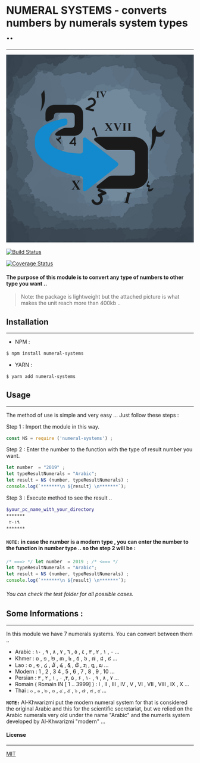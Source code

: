 # NUMERAL SYSTEMS - converts numbers by numerals system types ..
---
![imed-jaberi](logo.png) 

[![Build Status](https://travis-ci.org/3imed-jaberi/numeral-systems.svg?branch=master)](https://travis-ci.org/3imed-jaberi/numeral-systems)

[![Coverage Status](https://coveralls.io/repos/github/3imed-jaberi/numeral-systems/badge.svg?branch=master)](https://coveralls.io/github/3imed-jaberi/numeral-systems?branch=master)

#### The purpose of this module is to convert any type of numbers to other type you want ..  

>
> Note: the package is lightweight but the attached picture is what makes the unit reach more than 400kb ..
>

## Installation 
---

- NPM :
```bash
$ npm install numeral-systems
```

- YARN :
```bash
$ yarn add numeral-systems
```


## Usage 
---
The method of use is simple and very easy ... Just follow these steps :

Step 1 : Import the module in this way.

```javascript
const NS = require ('numeral-systems') ;
```

Step 2 : Enter the number to the function with the type of result number you want.

```javascript
let number  = "2019" ;
let typeResultNumerals = "Arabic";
let result = NS (number, typeResultNumerals) ;
console.log(`*******\n ${result} \n*******`);
```

Step 3 : Execute method to see the result ..

```bash
$your_pc_name_with_your_directory
*******
 ۲۰۱۹
*******
```

#### **`NOTE:`** in case the number is a modern type , you can enter the number to the function in number type .. so the step 2 will be : 

```javascript
/* ===> */ let number  = 2019 ; /* <=== */
let typeResultNumerals = "Arabic";
let result = NS (number, typeResultNumerals) ;
console.log(`*******\n ${result} \n*******`);
```

###### You can check the test folder for all possible cases.


## Some Informations : 
---
In this module we have 7 numerals systems. You can convert between them  .. 
 - Arabic : ٠ , ١ , ٢ , ٣ , ٤ , ٥ , ٦ , ٧ , ٨ , ٩ , ١٠  ...
 - Khmer : ០ , ១ , ២ , ៣ , ៤ , ៥ , ៦ , ៧ , ៨ , ៩  ... 
 - Lao : ໐ , ໑ , ໒ , ໓ , ໔ , ໕ , ໖ , ໗ , ໘ , ໙  ... 
 - Modern : 1 , 2 , 3  4 , 5 , 6 , 7 , 8 , 9 , 10 ...
 - Persian : ٠ , ١ , ٢ , ٣ ,۴, ۵ , ۶ , ٧ , ٨ , ٩ , ١٠ ...
 - Romain ( Romain IN [ 1 .. 3999] ) : I , II , III , IV , V , VI , VII , VIII , IX , X  ... 
 - Thai : ๐ , ๑ , ๒ , ๓ , ๔ , ๕ , ๖ , ๗ , ๘ , ๙ ... 

**`NOTE:`** Al-Khwarizmi put the modern numeral system for that is considered the original Arabic and this for the scientific secretariat, but we relied on the Arabic numerals very old under the name "Arabic" and the numerls  system developed by Al-Khwarizmi "modern" ...


#### License
---
[MIT](https://choosealicense.com/licenses/mit/) 
